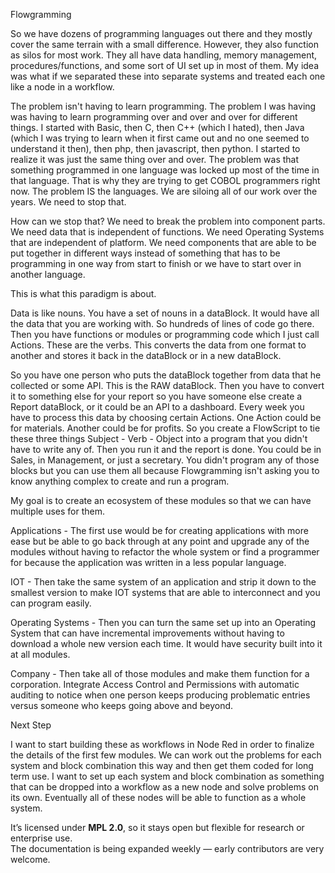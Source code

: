 Flowgramming 

So we have dozens of programming languages out there and they mostly cover the same terrain with a small difference. However, they also function as silos for most work. They all have data handling, memory management, procedures/functions, and some sort of UI set up in most of them. My idea was what if we separated these into separate systems and treated each one like a node in a workflow. 

The problem isn't having to learn programming. The problem I was having was having to learn programming over and over and over for different things. I started with Basic, then C, then C++ (which I hated), then Java (which I was trying to learn when it first came out and no one seemed to understand it then), then php, then javascript, then python. I started to realize it was just the same thing over and over. The problem was that something programmed in one language was locked up most of the time in that language. That is why they are trying to get COBOL programmers right now. The problem IS the languages. We are siloing all of our work over the years. We need to stop that.

How can we stop that? We need to break the problem into component parts. We need data that is independent of functions. We need Operating Systems that are independent of platform. We need components that are able to be put together in different ways instead of something that has to be programming in one way from start to finish or we have to start over in another language.

This is what this paradigm is about.
	
Data is like nouns. You have a set of nouns in a dataBlock. It would have all the data that you are working with. So hundreds of lines of code go there. Then you have functions or modules or programming code which I just call Actions. These are the verbs. This converts the data from one format to another and stores it back in the dataBlock or in a new dataBlock.

So you have one person who puts the dataBlock together from data that he collected or some API. This is the RAW dataBlock. Then you have to convert it to something else for your report so you have someone else create a Report dataBlock, or it could be an API to a dashboard. Every week you have to process this data by choosing certain Actions. One Action could be for materials. Another could be for profits. So you create a FlowScript to tie these three things Subject - Verb - Object into a program that you didn't have to write any of. Then you run it and the report is done. You could be in Sales, in Management, or just a secretary. You didn't program any of those blocks but you can use them all because Flowgramming isn't asking you to know anything complex to create and run a program.

My goal is to create an ecosystem of these modules so that we can have multiple uses for them. 

Applications - The first use would be for creating applications with more ease but be able to go back through at any point and upgrade any of the modules without having to refactor the whole system or find a programmer for because the application was written in a less popular language. 

IOT - Then take the same system of an application and strip it down to the smallest version to make IOT systems that are able to interconnect and you can program easily. 

Operating Systems - Then you can turn the same set up into an Operating System that can have incremental improvements without having to download a whole new version each time. It would have security built into it at all modules. 

Company - Then take all of those modules and make them function for a corporation. Integrate Access Control and Permissions with automatic auditing to notice when one person keeps producing problematic entries versus someone who keeps going above and beyond. 


Next Step

I want to start building these as workflows in Node Red in order to finalize the details of the first few modules. We can work out the problems for each system and block combination this way and then get them coded for long term use. I want to set up each system and block combination as something that can be dropped into a workflow as a new node and solve problems on its own. Eventually all of these nodes will be able to function as a whole system. 


It’s licensed under **MPL 2.0**, so it stays open but flexible for research or enterprise use.  
The documentation is being expanded weekly — early contributors are very welcome.
